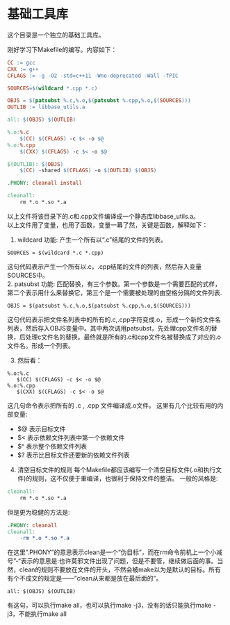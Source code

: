 # 基础工具库
这个目录是一个独立的基础工具库。

刚好学习下Makefile的编写。内容如下：  

```Makefile
CC := gcc
CXX := g++
CFLAGS := -g -O2 -std=c++11 -Wno-deprecated -Wall -fPIC

SOURCES=$(wildcard *.cpp *.c)

OBJS = $(patsubst %.c,%.o,$(patsubst %.cpp,%.o,$(SOURCES)))
OUTLIB := libbase_utils.a

all: $(OBJS) $(OUTLIB)

%.o:%.c
	$(CC) $(CFLAGS) -c $< -o $@
%.o:%.cpp
	$(CXX) $(CFLAGS) -c $< -o $@

$(OUTLIB): $(OBJS)
	$(CC) -shared $(CFLAGS) -o $(OUTLIB) $(OBJS)

.PHONY: cleanall install

cleanall:
	rm *.o *.so *.a
```

以上文件将该目录下的.c和.cpp文件编译成一个静态库libbase_utils.a。  
以上文件用了变量，也用了函数，变量一幕了然，关键是函数，解释如下：  

1. wildcard 功能: 产生一个所有以“.c”结尾的文件的列表。
 ```
 SOURCES = $(wildcard *.c *.cpp) 
 ```
 这句代码表示产生一个所有以.c，.cpp结尾的文件的列表，然后存入变量SOURCES中。  
2. patsubst 功能: 匹配替换，有三个参数。第一个参数是一个需要匹配的式样，第二个表示用什么来替换它，第三个是一个需要被处理的由空格分隔的文件列表.  
 ```
 OBJS = $(patsubst %.c,%.o,$(patsubst %.cpp,%.o,$(SOURCES)))
 ```
 这句代码表示把文件名列表中的所有的.c,.cpp字符变成.o，形成一个新的文件名列表，然后存入OBJS变量中。其中两次调用patsubst，先处理cpp文件名的替换，后处理c文件名的替换。最终就是所有的.c和cpp文件名被替换成了对应的.o文件名。形成一个列表。  

3. 然后看：  
 ```
%.o:%.c
	$(CC) $(CFLAGS) -c $< -o $@
%.o:%.cpp
	$(CXX) $(CFLAGS) -c $< -o $@
 ```
 这几句命令表示把所有的 .c , .cpp 文件编译成.o文件。 这里有几个比较有用的内部变量:  
  - $@	表示目标文件
  - $<	表示依赖文件列表中第一个依赖文件
  - $^	表示整个依赖文件列表
  - $?	表示比目标文件还要新的依赖文件列表

4. 清空目标文件的规则
每个Makefile都应该编写一个清空目标文件(.o和执行文件)的规则，这不仅便于重编译，也很利于保持文件的整洁。 一般的风格是:  
```Makefile
cleanall:
	rm *.o *.so *.a
```

但是更为稳健的方法是:  
```Makefile
.PHONY: cleanall
cleanall:
	-rm *.o *.so *.a
```
在这里”.PHONY”的意思表示clean是一个“伪目标”，而在rm命令前机上一个小减号”-“表示的意思是:也许莫邪文件出现了问题，但是不要管，继续做后面的事。当然，clean的规则不要放在文件的开头，不然会被make以为是默认的目标。所有有个不成文的规定是——”clean从来都是放在最后面的”。  

```
all: $(OBJS) $(OUTLIB)
```
有这句，可以执行make all，也可以执行make -j3，没有的话只能执行make -j3，不能执行make all  


